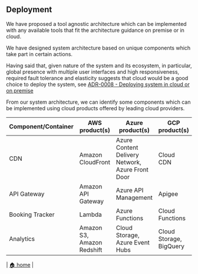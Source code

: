 ## Deployment


We have proposed a tool agnostic architecture which can be implemented with any available tools that fit the architecture guidance on premise or in cloud.

We have designed system architecture based on unique components which take part in certain actions. 

Having said that, given nature of the system and its ecosystem, in particular, global presence with multiple user interfaces and high responsiveness, required fault tolerance and elasticity suggests that cloud would be a good choice to deploy the system, see [ADR-0008 - Deploying system in cloud or on premise](/doc/adr/0008-deploying-system-in-cloud-or-on-premise.md)

From our system architecture, we can identify some components which can be implemented using cloud products offered by leading cloud providers.

| Component/Container | AWS product(s)             | Azure product(s)                                 | GCP product(s)          |
|---------------------|----------------------------|--------------------------------------------------|-------------------------|
| CDN                 | Amazon CloudFront          | Azure Content Delivery Network, Azure Front Door | Cloud CDN               |
| API Gateway         | Amazon API Gateway         | Azure API Management                             | Apigee                  |
| Booking Tracker     | Lambda                     | Azure Functions                                  | Cloud Functions         |
| Analytics           | Amazon S3, Amazon Redshift | Cloud Storage, Azure Event Hubs                  | Cloud Storage, BigQuery |

| [🏠 home](../README.md#deployment) |
